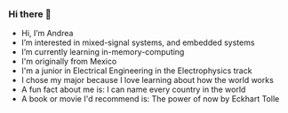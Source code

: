 ### Hi there 👋
- Hi, I’m Andrea
- I’m interested in mixed-signal systems, and embedded systems
- I’m currently learning in-memory-computing 
- I'm originally from Mexico
- I'm a junior in Electrical Engineering in the Electrophysics track
- I chose my major because I love learning about how the world works
- A fun fact about me is:  I can name every country in the world
- A book or movie I'd recommend is:  The power of now by Eckhart Tolle

<!--
**andreamurillomtz/andreamurillomtz** is a ✨ _special_ ✨ repository because its `README.md` (this file) appears on your GitHub profile.
